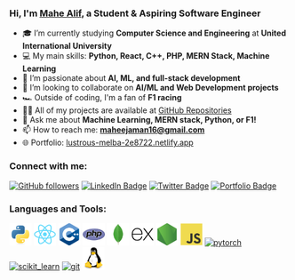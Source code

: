 <h3 align="left">Hi, I'm <a href="https://www.linkedin.com/in/mahe-alif-3483b9170">Mahe Alif</a>, a Student & Aspiring Software Engineer</h3>

- 🎓 I’m currently studying **Computer Science and Engineering** at **United International University**
- 💻 My main skills: **Python, React, C++, PHP, MERN Stack, Machine Learning**
- 🚀 I’m passionate about **AI, ML, and full-stack development**
- 👯 I’m looking to collaborate on **AI/ML and Web Development projects**
- 🏎️ Outside of coding, I'm a fan of **F1 racing**
- 👨‍💻 All of my projects are available at [GitHub Repositories](https://github.com/MaheAlif?tab=repositories)
- 💬 Ask me about **Machine Learning, MERN stack, Python, or F1!**
- 📫 How to reach me: **maheejaman16@gmail.com**
- 🌐 Portfolio: [lustrous-melba-2e8722.netlify.app](https://lustrous-melba-2e8722.netlify.app/)

<h3 align="left">Connect with me:</h3>

[![GitHub followers](https://img.shields.io/github/followers/MaheAlif?label=Follow&style=social)](https://github.com/MaheAlif?tab=followers)
[![LinkedIn Badge](https://img.shields.io/badge/-LinkedIn-blue?style=social&logo=Linkedin&logoColor=blue&link=https://www.linkedin.com/in/mahe-alif-3483b9170/)](https://www.linkedin.com/in/mahe-alif-3483b9170/)
[![Twitter Badge](https://img.shields.io/badge/-@AlifThePanda-1da1f2?style=social&logo=twitter&logoColor=blue&link=https://twitter.com/AlifThePanda)](https://x.com/AlifThePanda)
[![Portfolio Badge](https://img.shields.io/badge/-Portfolio-black?style=social&logo=Firefox&logoColor=orange&link=https://lustrous-melba-2e8722.netlify.app/)](https://lustrous-melba-2e8722.netlify.app/)

<h3 align="left">Languages and Tools:</h3>
<p align="left">
  <a href="https://www.python.org" target="_blank"><img src="https://raw.githubusercontent.com/devicons/devicon/master/icons/python/python-original.svg" alt="python" width="40" height="40"/></a>
  <a href="https://react.dev/" target="_blank"><img src="https://raw.githubusercontent.com/devicons/devicon/master/icons/react/react-original.svg" alt="react" width="40" height="40"/></a>
  <a href="https://www.cprogramming.com/" target="_blank"><img src="https://raw.githubusercontent.com/devicons/devicon/master/icons/cplusplus/cplusplus-original.svg" alt="cplusplus" width="40" height="40"/></a>
  <a href="https://www.php.net/" target="_blank"><img src="https://raw.githubusercontent.com/devicons/devicon/master/icons/php/php-original.svg" alt="php" width="40" height="40"/></a>
  <a href="https://www.mongodb.com/" target="_blank"><img src="https://raw.githubusercontent.com/devicons/devicon/master/icons/mongodb/mongodb-original.svg" alt="mongodb" width="40" height="40"/></a>
  <a href="https://expressjs.com/" target="_blank"><img src="https://raw.githubusercontent.com/devicons/devicon/master/icons/express/express-original.svg" alt="express" width="40" height="40"/></a>
  <a href="https://nodejs.org/" target="_blank"><img src="https://raw.githubusercontent.com/devicons/devicon/master/icons/nodejs/nodejs-original.svg" alt="nodejs" width="40" height="40"/></a>
  <a href="https://www.javascript.com/" target="_blank"><img src="https://raw.githubusercontent.com/devicons/devicon/master/icons/javascript/javascript-original.svg" alt="javascript" width="40" height="40"/></a>
  <a href="https://pytorch.org/" target="_blank"><img src="https://www.vectorlogo.zone/logos/pytorch/pytorch-icon.svg" alt="pytorch" width="40" height="40"/></a>
  <a href="https://scikit-learn.org/" target="_blank"><img src="https://upload.wikimedia.org/wikipedia/commons/0/05/Scikit_learn_logo_small.svg" alt="scikit_learn" width="40" height="40"/></a>
  <a href="https://git-scm.com/" target="_blank"><img src="https://www.vectorlogo.zone/logos/git-scm/git-scm-icon.svg" alt="git" width="40" height="40"/></a>
  <a href="https://www.linux.org/" target="_blank"><img src="https://raw.githubusercontent.com/devicons/devicon/master/icons/linux/linux-original.svg" alt="linux" width="40" height="40"/></a>
</p>
